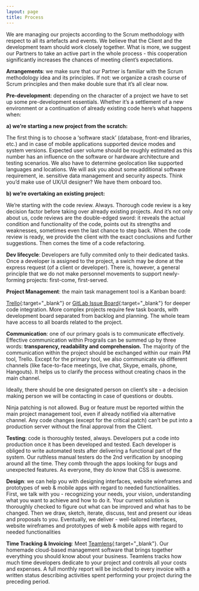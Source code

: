 ```yaml
---
layout: page
title: Process
---
```


We are managing our projects according to the Scrum methodology with respect to all its artefacts and events. We believe that the Client and the development team should work closely together. What is more, we suggest our Partners to take an active part in the whole process - this cooperation significantly increases the chances of meeting client’s expectations.

**Arrangements**: we make sure that our Partner is familiar with the Scrum methodology idea and its principles. If not: we organize a crash course of Scrum principles and then make double sure that it’s all clear now.

**Pre-development**: depending on the character of a project we have to set up some pre-development essentials. Whether it’s a settlement of a new environment or a continuation of already existing code here’s what happens when:

  **a) we’re starting a new project from the scratch:**

  The first thing is to choose a ‘software stack’ (database, front-end libraries, etc.) and in case of mobile applications supported device modes and system versions. Expected user volume should be roughly estimated as this number has an influence on the software or hardware architecture and testing scenarios. We also have to determine geolocation like supported languages and locations. We will ask you about some additional software requirement, ie. sensitive data management and security aspects. Think you’d make use of UX/UI designer? We have them onboard too.

  **b) we’re overtaking an existing project:**

  We’re starting with the code review. Always. Thorough code review is a key decision factor before taking over already existing projects. And it’s not only about us, code reviews are the double-edged sword: it reveals the actual condition and functionality of the code, points out its strengths and weaknesses, sometimes even the last chance to step back. When the code review is ready, we provide the client with the exact conclusions and further suggestions. Then comes the time of a code refactoring.


**Dev lifecycle**: Developers are fully commited only to their dedicated tasks. Once a developer is assigned to the project, a swich may be done at the express request (of a client or developer). There is, however, a general principle that we do not make personnel movements to support newly-forming projects: first-come, first-served.

**Project Management**: the main task management tool is a Kanban board:

[Trello](http://trello.com/){:target="_blank"} or [GitLab Issue Board](https://about.gitlab.com/features/issueboard/){:target="_blank"} for deeper code integration. More complex projects require few task boards, with development board separated from backlog and planning. The whole team have access to all boards related to the project.

**Communication**: one of our primary goals is to communicate effectively. Effective communication within Prograils can be summed up by three words: **transparency, readability and comprehension.** The majority of the communication within the project should be exchanged within our main PM tool, Trello. Except for the primary tool, we also communicate via different channels (like face-to-face meetings, live chat, Skype, emails, phone, Hangouts). It helps us to clarify the process without creating chaos in the main channel.

Ideally, there should be one designated person on client’s site - a decision making person we will be contacting in case of questions or doubts.

Ninja patching is not allowed. Bug or feature must be reported within the main project management tool, even if already notified via alternative channel. Any code changes (except for the critical patch) can’t be put into a production server without the final approval from the Client.

**Testing**: code is thoroughly tested, always. Developers put a code into production once it has been developed and tested. Each developer is obliged to write automated tests after delivering a functional part of the system. Our ruthless manual testers do the 2nd verification by snooping around all the time. They comb through the apps looking for bugs and unexpected features. As everyone, they do know that CSS is awesome.

**Design**: we can help you with designing interfaces, website wireframes and prototypes of web & mobile apps with regard to needed functionalities. First, we talk with you - recognizing your needs, your vision, understanding what you want to achieve and how to do it. Your current solution is thoroughly checked to figure out what can be improved and what has to be changed. Then we draw, sketch, iterate, discuss, test and present our ideas and proposals to you. Eventually, we deliver - well-tailored interfaces, website wireframes and prototypes of web & mobile apps with regard to needed functionalities

**Time Tracking & Invoicing**: Meet [Teamlens](https://teamlens.io){:target="_blank"}. Our homemade cloud-based management software that brings together everything you should know about your business. Teamlens tracks how much time developers dedicate to your project and controls all your costs and expenses. A full monthly report will be included to every invoice with a written status describing activities spent performing your project during the preceding period.
